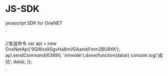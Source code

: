 # JS-SDK
javascript SDK for OneNET

`

//发送命令
var api = new OneNetApi('9QWxs9SgvHa8mVEAambFmm2BU9YA');
            api.sendCommand(63890, 'nimeide').done(function(data){
                console.log('成功', data);
            });

`